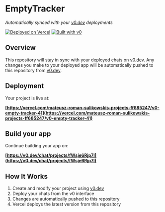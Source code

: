 # EmptyTracker

*Automatically synced with your [v0.dev](https://v0.dev) deployments*

[![Deployed on Vercel](https://img.shields.io/badge/Deployed%20on-Vercel-black?style=for-the-badge&logo=vercel)](https://vercel.com/mateusz-roman-sulikowskis-projects-ff685247/v0-empty-tracker-41)
[![Built with v0](https://img.shields.io/badge/Built%20with-v0.dev-black?style=for-the-badge)](https://v0.dev/chat/projects/fWsje6Rjp7I)

## Overview

This repository will stay in sync with your deployed chats on [v0.dev](https://v0.dev).
Any changes you make to your deployed app will be automatically pushed to this repository from [v0.dev](https://v0.dev).

## Deployment

Your project is live at:

**[https://vercel.com/mateusz-roman-sulikowskis-projects-ff685247/v0-empty-tracker-41](https://vercel.com/mateusz-roman-sulikowskis-projects-ff685247/v0-empty-tracker-41)**

## Build your app

Continue building your app on:

**[https://v0.dev/chat/projects/fWsje6Rjp7I](https://v0.dev/chat/projects/fWsje6Rjp7I)**

## How It Works

1. Create and modify your project using [v0.dev](https://v0.dev)
2. Deploy your chats from the v0 interface
3. Changes are automatically pushed to this repository
4. Vercel deploys the latest version from this repository